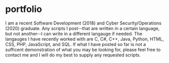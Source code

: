 # portfolio
I am a recent Software Development (2018) and Cyber Security/Operations (2020) graduate. Any scripts I post--that are written in a certain language, but not another--I can write in a different langauge if needed. The langauges I have recently worked with are C, C#, C++, Java, Python, HTML, CSS, PHP, JavaScript, and SQL. If what I have posted so far is not a sufficent demonstration of what you may be looking for, please feel free to contact me and I will do my best to supply any requested scripts.
